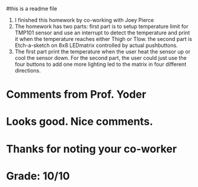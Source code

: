 #this is a readme file
1. I finished this homework by co-working with Joey Pierce
2. The homework has two parts: first part is to setup temperature limit for TMP101 sensor and use an interrupt to detect the temperature and print it when the temperature reaches either Thigh or Tlow.
the second part is Etch-a-sketch on 8x8 LEDmatrix controlled by actual pushbuttons.
3. The first part print the temperature when the user heat the sensor up or cool the sensor down. For the second part, the user could just use the four buttons to add one more lighting led to the matrix in four different directions.

# Comments from Prof. Yoder
# Looks good.  Nice comments.
#   Thanks for noting your co-worker
# Grade:  10/10